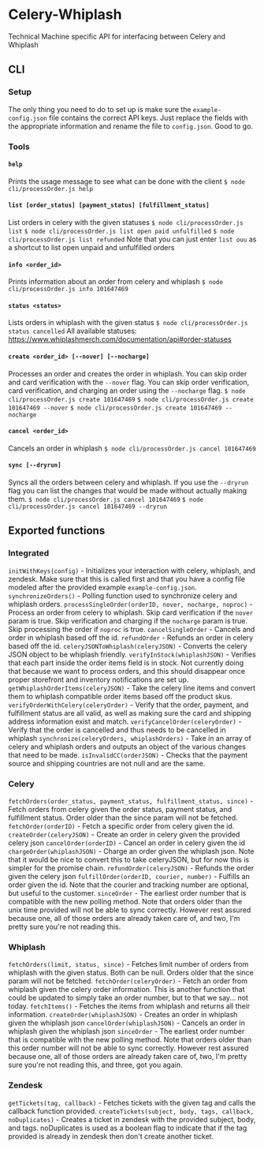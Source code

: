 # Celery-Whiplash

Technical Machine specific API for interfacing between Celery and Whiplash

## CLI

### Setup

The only thing you need to do to set up is make sure the `example-config.json` file contains the correct API keys. Just replace the fields with the appropriate information and rename the file to `config.json`. Good to go.

### Tools

#### `help`
Prints the usage message to see what can be done with the client
`$ node cli/processOrder.js help`

#### `list [order_status] [payment_status] [fulfillment_status]`
List orders in celery with the given statuses
`$ node cli/processOrder.js list`
`$ node cli/processOrder.js list open paid unfulfilled`
`$ node cli/processOrder.js list refunded`
Note that you can just enter `list ouu` as a shortcut to list open unpaid and unfulfilled orders

#### `info <order_id>`
Prints information about an order from celery and whiplash
`$ node cli/processOrder.js info 101647469`

#### `status <status>`
Lists orders in whiplash with the given status
`$ node cli/processOrder.js status cancelled`
All available statuses: https://www.whiplashmerch.com/documentation/api#order-statuses

#### `create <order_id> [--nover] [--nocharge]`
Processes an order and creates the order in whiplash. You can skip order and card verification with the `--nover` flag. You can skip order verification, card verification, and charging an order using the `--nocharge` flag.
`$ node cli/processOrder.js create 101647469`
`$ node cli/processOrder.js create 101647469 --nover`
`$ node cli/processOrder.js create 101647469 --nocharge`

#### `cancel <order_id>`
Cancels an order in whiplash
`$ node cli/processOrder.js cancel 101647469`

#### `sync [--dryrun]`
Syncs all the orders between celery and whiplash. If you use the `--dryrun` flag you can list the changes that would be made without actually making them.
`$ node cli/processOrder.js cancel 101647469`
`$ node cli/processOrder.js cancel 101647469 --dryrun`

## Exported functions

### Integrated
`initWithKeys(config)` - Initializes your interaction with celery, whiplash, and zendesk. Make sure that this is called first and that you have a config file modeled after the provided example `example-config.json`.
`synchronizeOrders()` - Polling function used to synchronize celery and whiplash orders.
`processSingleOrder(orderID, nover, nocharge, noproc)` - Process an order from celery to whiplash. Skip card verification if the `nover` param is true. Skip verification and charging if the `nocharge` param is true. Skip processing the order if `noproc` is true.
`cancelSingleOrder` - Cancels and order in whiplash based off the id.
`refundOrder` - Refunds an order in celery based off the id.
`celeryJSONToWhiplash(celeryJSON)` - Converts the celery JSON object to be whiplash friendly.
`verifyInStock(whiplashJSON)` - Verifies that each part inside the order items field is in stock. Not currently doing that because we want to process orders, and this should disappear once proper storefront and inventory notifications are set up.
`getWhiplashOrderItems(celeryJSON)` - Take the celery line items and convert them to whiplash compatible order items based off the product skus.
`verifyOrderWithCelery(celeryOrder)` - Verify that the order, payment, and fulfillment status are all valid, as well as making sure the card and shipping address information exist and match.
`verifyCancelOrder(celeryOrder)` - Verify that the order is cancelled and thus needs to be cancelled in whiplash
`synchronize(celeryOrders, whiplashOrders)` - Take in an array of celery and whiplash orders and outputs an object of the various changes that need to be made.
`isInvalidCC(orderJSON)` - Checks that the payment source and shipping countries are not null and are the same.

### Celery
`fetchOrders(order_status, payment_status, fulfillment_status, since)` - Fetch orders from celery given the order status, payment status, and fulfillment status. Order older than the since param will not be fetched.
`fetchOrder(orderID)` - Fetch a specific order from celery given the id.
`createOrder(celeryJSON)` - Create an order in celery given the provided celery json
`cancelOrder(orderID)` - Cancel an order in celery given the id
`chargeOrder(whiplashJSON)` - Charge an order given the whiplash json. Note that it would be nice to convert this to take celeryJSON, but for now this is simpler for the promise chain.
`refundOrder(celeryJSON)` - Refunds the order given the celery json
`fulfillOrder(orderID, courier, number)` - Fulfills an order given the id. Note that the courier and tracking number are optional, but useful to the customer.
`sinceOrder` - The earliest order number that is compatible with the new polling method. Note that orders older than the unix time provided will not be able to sync correctly. However rest assured because one, all of those orders are already taken care of, and two, I'm pretty sure you're not reading this.

### Whiplash
`fetchOrders(limit, status, since)` - Fetches limit number of orders from whiplash with the given status. Both can be null. Orders older that the since param will not be fetched. 
`fetchOrder(celeryOrder)` - Fetch an order from whiplash given the celery order information. This is another function that could be updated to simply take an order number, but to that we say... not today.
`fetchItems()` - Fetches the items from whiplash and returns all their information.
`createOrder(whiplashJSON)` - Creates an order in whiplash given the whiplash json
`cancelOrder(whiplashJSON)` - Cancels an order in whiplash given the whiplash json
`sinceOrder` - The earliest order number that is compatible with the new polling method. Note that orders older than this order number will not be able to sync correctly. However rest assured because one, all of those orders are already taken care of, two, I'm pretty sure you're not reading this, and three, got you again.

### Zendesk
`getTickets(tag, callback)` - Fetches tickets with the given tag and calls the callback function provided.
`createTickets(subject, body, tags, callback, noDuplicates)` - Creates a ticket in zendesk with the provided subject, body, and tags. noDuplicates is used as a boolean flag to indicate that if the tag provided is already in zendesk then don't create another ticket.